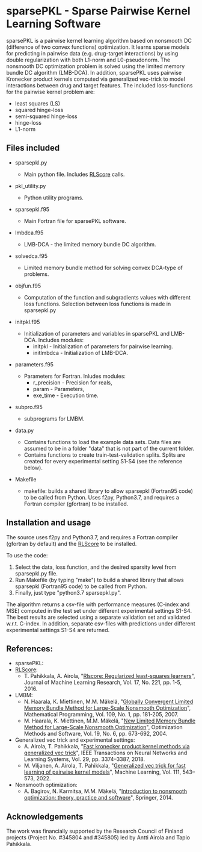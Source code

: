 # sparsePKL - Sparse Pairwise Kernel Learning Software 

sparsePKL is a pairwise kernel learning algorithm based on nonsmooth DC (difference of two convex functions) optimization. It learns sparse models for predicting in pairwise data (e.g. drug-target interactions) by using double regularization with both L1-norm and L0-pseudonorm. The nonsmooth DC optimization problem is solved using the limited memory bundle DC algorithm (LMB-DCA).  In addition, sparsePKL uses pairwise Kronecker product kernels computed via generalized vec-trick to model interactions between drug and target features. The included loss-functions for the pairwise kernel problem are:
* least squares (LS)
* squared hinge-loss
* semi-squared hinge-loss
* hinge-loss
* L1-norm



## Files included
* sparsepkl.py
  - Main python file. Includes [RLScore](https://github.com/aatapa/RLScore) calls.
* pkl_utility.py
  - Python utility programs.
* sparsepkl.f95
  - Main Fortran file for sparsePKL software.
* lmbdca.f95
  - LMB-DCA - the limited memory bundle DC algorithm.
* solvedca.f95
  - Limited memory bundle method for solving convex DCA-type of problems.
* objfun.f95
  - Computation of the function and subgradients values with different loss functions. Selection between loss functions is made in sparsepkl.py
* initpkl.f95
  - Initialization of parameters and variables in sparsePKL and LMB-DCA. Includes modules:
    + initpkl     - Initialization of parameters for pairwise learning.
    + initlmbdca  - Initialization of LMB-DCA.
* parameters.f95
  - Parameters for Fortran. Inludes modules:
    + r_precision - Precision for reals,
    + param - Parameters,
    + exe_time - Execution time.
* subpro.f95
  - subprograms for LMBM.
* data.py
  - Contains functions to load the example data sets. Data files are assumed to be in a folder "data" that is not part of the current folder.
  - Contains functions to create train-test-validation splits. Splits are created for every experimental setting S1-S4 (see the reference below).

* Makefile
  - makefile: builds a shared library to allow sparsepkl (Fortran95 code) to be called from Python. Uses f2py, Python3.7, and requires a Fortran compiler (gfortran) to be installed.


## Installation and usage
The source uses f2py and Python3.7, and requires a Fortran  compiler (gfortran by default) and the [RLScore](https://github.com/aatapa/RLScore) to be installed.

To use the code:
1) Select the data, loss function, and the desired sparsity level from sparsepkl.py file.
2) Run Makefile (by typing "make") to build a shared library that allows sparsepkl (Fortran95 code) to be called from Python. 
3) Finally, just type "python3.7 sparsepkl.py".

The algorithm returns a csv-file with performance measures (C-index and MSE) computed in the test set under different experimental settings S1-S4. The best results are selected using a separate validation set and validated w.r.t. C-index.
In addition, separate csv-files with predictions under different experimental settings S1-S4 are returned. 

## References:

* sparsePKL:
* [RLScore](https://github.com/aatapa/RLScore):
  - T. Pahikkala, A. Airola, "[Rlscore: Regularized least-squares learners](https://www.jmlr.org/papers/volume17/16-470/16-470.pdf)", Journal of Machine Learning Research, Vol. 17, No. 221, pp. 1-5, 2016.
* LMBM:
  - N. Haarala, K. Miettinen, M.M. Mäkelä, "[Globally Convergent Limited Memory Bundle Method for Large-Scale Nonsmooth Optimization](https://link.springer.com/article/10.1007/s10107-006-0728-2)", Mathematical Programming, Vol. 109, No. 1, pp. 181-205, 2007.
  - M. Haarala, K. Miettinen, M.M. Mäkelä, "[New Limited Memory Bundle Method for Large-Scale Nonsmooth Optimization](https://www.tandfonline.com/doi/abs/10.1080/10556780410001689225)", Optimization Methods and Software, Vol. 19, No. 6, pp. 673-692, 2004.
* Generalized vec trick and experimental settings:
  - A. Airola, T. Pahikkala, "[Fast kronecker product kernel methods via generalized vec trick](https://ieeexplore.ieee.org/document/7999226)", IEEE Transactions on Neural Networks and Learning Systems, Vol. 29, pp. 3374–3387, 2018.
  - M. Viljanen, A. Airola, T. Pahikkala, "[Generalized vec trick for fast learning of pairwise kernel models](https://link.springer.com/article/10.1007/s10994-021-06127-y)", Machine Learning, Vol. 111, 543–573, 2022.
* Nonsmooth optimization:
  - A. Bagirov, N. Karmitsa, M.M. Mäkelä, "[Introduction to nonsmooth optimization: theory, practice and software](https://link.springer.com/book/10.1007/978-3-319-08114-4)", Springer, 2014.

## Acknowledgements
The work was financially supported by the Research Council of Finland projects (Project No. #345804 and #345805) led by Antti Airola and Tapio Pahikkala.


   
